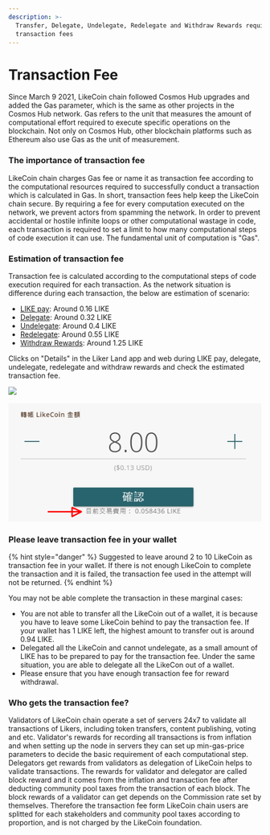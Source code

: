 ```yaml
---
description: >-
  Transfer, Delegate, Undelegate, Redelegate and Withdraw Rewards requires
  transaction fees
---
```


# Transaction Fee

Since March 9 2021, LikeCoin chain followed Cosmos Hub upgrades and added the Gas parameter, which is the same as other projects in the Cosmos Hub network. Gas refers to the unit that measures the amount of computational effort required to execute specific operations on the blockchain. Not only on Cosmos Hub, other blockchain platforms such as Ethereum also use Gas as the unit of measurement.

### The importance of transaction fee

LikeCoin chain charges Gas fee or name it as transaction fee according to the computational resources required  to successfully conduct a transaction which is calculated in Gas. In short, transaction fees help keep the LikeCoin chain secure. By requiring a fee for every computation executed on the network, we prevent actors from spamming the network. In order to prevent accidental or hostile infinite loops or other computational wastage in code, each transaction is required to set a limit to how many computational steps of code execution it can use. The fundamental unit of computation is "Gas".

### Estimation of transaction fee

Transaction fee is calculated according to the computational steps of code execution required for each transaction. As the network situation is difference during each transaction, the below are estimation of scenario:

* [LIKE pay](like-pay.md): Around 0.16 LIKE
* [Delegate](../stake/delegation-of-likecoin.md): Around 0.32 LIKE
* [Undelegate](../stake/undelegation-of-likecoin.md): Around 0.4 LIKE&#x20;
* [Redelegate](../stake/redelegation-of-likecoin.md): Around 0.55 LIKE
* [Withdraw Rewards](../stake/delegation-of-likecoin.md#step-3-relax-and-withdraw-rewards): Around 1.25 LIKE

Clicks on "Details" in the Liker Land app and web during LIKE pay, delegate, undelegate, redelegate and withdraw rewards and check the estimated transaction fee.

![](../../.gitbook/assets/like-pay-4-en.png)

![](../../.gitbook/assets/1620197765521.png)

### Please leave transaction fee in your wallet

{% hint style="danger" %}
Suggested to leave around 2 to 10 LikeCoin as transaction fee in your wallet. If there is not enough LikeCoin to complete the transaction and it is failed, the transaction fee used in the attempt will not be returned.
{% endhint %}

You may not be able complete the transaction in these marginal cases:

* You are not able to transfer all the LikeCoin out of a wallet, it is because you have to leave some LikeCoin behind to pay the transaction fee. If your wallet has 1 LIKE left, the highest amount to transfer out is around 0.94 LIKE.
* Delegated all the LikeCoin and cannot undelegate, as a small amount of LIKE has to be prepared to pay for the transaction fee. Under the same situation, you are able to delegate all the LikeCon out of a wallet.
* Please ensure that you have enough transaction fee for reward withdrawal.

### Who gets the transaction fee?

Validators of LikeCoin chain operate a set of servers 24x7 to validate all transactions of Likers, including token transfers, content publishing, voting and etc. Validator's rewards for recording all transactions is from inflation and when setting up the node in servers they can set up min-gas-price parameters to decide the basic requirement of each computational step. Delegators get rewards from validators as delegation of LikeCoin helps to validate transactions. The rewards for validator and delegator are called block reward and it comes from the inflation and transaction fee after deducting community pool taxes from the transaction of each block. The block rewards of a validator can get depends on the Commission rate set by themselves. Therefore the transaction fee form LikeCoin chain users are splitted for each stakeholders and community pool taxes according to proportion, and is not charged by the LikeCoin foundation.
